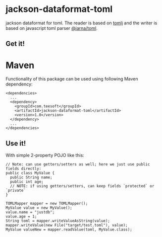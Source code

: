 # jackson-dataformat-toml
jackson dataformat for toml. The reader is based on [tomlj](https://github.com/tomlj/tomlj) and the writer is based on javascript toml parser [@iarna/toml](https://www.npmjs.com/package/@iarna/toml).  

## Get it!
# Maven

Functionality of this package can be used using following Maven dependency:
```
<dependencies>
  ...
  <dependency>
    <groupId>com.teesoft</groupId>
    <artifactId>jackson-dataformat-toml</artifactId>
    <version>1.0</version>
  </dependency>
  ...
</dependencies>
```

## Use it!
With simple 2-property POJO like this:
```
// Note: can use getters/setters as well; here we just use public fields directly:
public class MyValue {
  public String name;
  public int age;
  // NOTE: if using getters/setters, can keep fields `protected` or `private`
}
```
```
TOMLMapper mapper = new TOMLMapper();
MyValue value = new MyValue();
value.name = "justdb";
value.age = 1;
String toml = mapper.writeValueAsString(value);
mapper.writeValue(new File("target/test.toml"), value);
MyValue valueNew = mapper.readValue(toml, MyValue.class);
```
